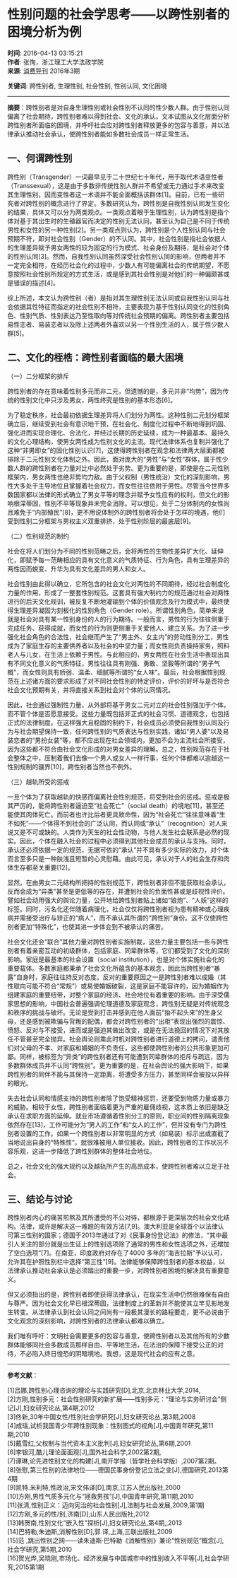 # 性别问题的社会学思考——以跨性别者的困境分析为例

**时间**: 2016-04-13 03:15:21  
**作者**: 张恂，浙江理工大学法政学院  
**来源**: [消费导刊](https://bk/xfdk/) 2016年3期  

**关键词**: 跨性别者, 生理性别, 社会性别, 性别认同, 文化困境 

---

**摘要**：跨性别者是对自身生理性别或社会性别不认同的性少数人群。由于性别认同偏离了社会期待，跨性别者难以得到社会、文化的承认。文本试图从文化层面分析跨性别者所面临的困境，并呼吁社会应对跨性别者释放更多的包容与善意，并以法律承认推动社会承认，使跨性别者能如多数社会成员一样正常生活。

## 一、何谓跨性别

跨性别（Transgender）一词最早见于二十世纪七十年代，用于取代术语变性者（Transsexual），这是由于多数非传统性别人群并不希望或无力通过手术来改变其生理性别，因而变性者这一术语并不能全面概括该群体\[1\]。目前，已有一些研究者对跨性别的概念进行了界定。多数研究认为，跨性别是自我性别认同发生变化的结果，具体又可以分为两类观点。一类观点着眼于生理性别，认为跨性别是指个体对基于其出生时的生殖器官而决定的性别无法认同，甚至认为自己是不同于传统男性和女性的另一种性别\[2\]。另一类观点则认为，跨性别是个人性别认同与社会预期不符，即对社会性别（Gender）的不认同。其中，社会性别是指社会依据人的生理差异赋予男女两性的较为固定的行为模式、社会身份及期待，是社会对个体的性别认同\[3\]。然而，自我性别认同虽然深受社会性别认同的影响，但两者并不一定完全相符，在经历社会化的过程中，少数人有可能偏离社会的传统期望，不愿意按照社会性别所规定的方式生活，或是感到其社会性别是对他们的一种偏颇甚或是错误的描述\[4\]。

综上所述，本文认为跨性别（者）是指对其生理性别无法认同或自我性别认同与社会依据其性特征而指定的社会性别不相符，主要表现为基于性别认同变化的性别角色、性别气质、性别表达乃至性取向等对传统社会预期的偏离。跨性别者主要包括易性恋者、易装恋者以及除上述两者外喜欢以另一个性别生活的人，属于性少数人群\[5\]。

## 二、文化的桎梏：跨性别者面临的最大困境

（一）二分框架的排斥

跨性别者的存在意味着性别多元而非二元，但遗憾的是，多元并非“均势”，因为传统的性别文化中只涉及男女，两性终究是性别的基本形态\[6\]。

为了稳定秩序，社会最初依据生理差异将人们划分为两性。这种性别二元划分框架确立后，继续受到社会有意识地干预，在社会化、制度化过程中不断地得到巩固、强化进而实现合理化、合法化，并经过长期的历史延续，成为一种最基本、最持久的文化心理结构，使男女两性成为性别文化的主流。现代法律体系也复制并强化了这种“非男即女”的固化性别认识\[7\]，这使得跨性别者在观念和法律两大层面都被排除于二元性别文化体制之外。因此，面对庞大的“男性”与“女性”群体，属于性少数人群的跨性别者在力量对比中必然处于劣势。更为重要的是，即使是在二元性别框架内，男女两性也绝非势均力敌。由于父权制（男性统治）文化的深刻影响，男性大多处于主导地位且掌握着社会权力，而女性往往依附于男性。尽管当今世界多数国家都以法律的形式确立了男女平等的理念并赋予女性应有的权利，但文化的影响根深蒂固，性别不平等现象并未完全消除。可以想见，处于二分体制内的女性尚且难免于“内部殖民”\[8\]，更不用说体制外的跨性别者将会处于怎样的境遇，他们受到性别二分框架与男权主义双重排挤，处于性别阶层的最底层\[9\]。

（二）性别规范的制约

社会在将人们划分为不同的性别范畴之后，会将两性的生物性差异扩大化、延伸化，即赋予每一范畴相应的具有文化意义的气质特征、行为角色，具有生理差异的两性因而蜕变、升华为具有文化差异的男人和女人。

社会性别由此得以确立，它所包含的社会文化对两性的不同期待，经过社会制度化力量的作用，形成了一整套性别规范。这套具有强大制约力的规范通过社会对两性进行的后天文化规训，被反复不断地灌输到个体的价值观念及行为模式中，最终使得生理差异凝固为刻板化的性别角色（Gender role）。所谓性别角色，简单来说就是社会对具有某一性别身份的人的行为期待。一般而言，男性的行为往往侧重于完成任务、获得成就，而女性的行为则更侧重于关爱他人、建立关系。为了进一步强化社会角色的合法性，社会继而产生了“男主外、女主内”的劳动性别分工，男性成为了家庭生存的主要供养者以及社会的中坚力量；而女性则负责操持家务，照料老人与儿女，在生活上依赖于男性。与此相应的，男女两性在社会生活中表现出具有不同文化意义的气质特征，男性往往具有刚强、勇敢、坚毅等所谓的“男子气概”，而女性则具有娇弱、温柔、细腻等所谓的“女人味”。最后，社会根据性别规范在上述诸方面的要求形成了对不同社会性别的特定评价，评价的好坏与是否符合社会文化预期有关，并将直接关系到社会对个体的认同情况。

因此，社会通过强制性力量，从外部将基于男女二元对立的社会性别强加于个体，而不管个体是否愿意接受。这些力量既包括非正式的社会习惯、道德观念，也包括正式的法律制度。在这样强大且稳固的制约下，社会成员必须使自我性别认同及行为与社会期望保持一致，任何跨性别的气质表达与性别实践，诸如“男人婆”以及易装恋者的“男扮女装”等，都不应出现在社会领域内，更加不会为主流社会所接受，因为这些都不符合由社会文化形成的对男女差异的理解。总之，性别规范存在于社会整体之中，压制着我们去像一个男人或女人一样行事，任何个体都难以逾越这一性别规制的疆界\[10\]，跨性别者当然也不例外。

（三）越轨所受的惩戒

一旦个体为了获取越轨的快感而偏离社会性别规范，将受到社会的惩戒。惩戒是极其严厉的，能将跨性别者逼迫至“社会死亡”（social death）的境地\[11\]，甚至还能使其肉体死亡。而前者也许比后者更具致命性，因为“社会死亡”往往意味着“生不如死”——个体得不到社会的广泛认同，而认同或“承认”（recognition）对人来说又是不可或缺的。人类作为天生的社会性动物，与他人发生社会联系是必然的现实。因此，个体在融入社会的过程中必须得到其他社会成员的承认与支持。同时，承认还必须依据一定的规范，无据可依的“承认”并不具有多少实际的效力，对个体而言至多只是一种肤浅且短暂的心灵慰藉。由此可见，承认对于人的社会生存和肉体生存都至关重要\[12\]。

显然，在由男女二元结构所把持的性别规范下，跨性别者非但不能获取社会承认，反而会成为“异类”甚至是更低等的存在，并遭到社会的负面性甚或是歧视性评价。譬如社会动用强大的舆论力量，公开地给跨性别者贴上诸如“娘炮”、“人妖”这样的标签。同时，污名化还伴随着病理化，社会仅仅将跨性别者视为患有精神或心理疾病并需接受治疗与矫正的“病人”，而不承认其所谓的“跨性别”身份。这不仅使跨性别者更加“特殊化”，也使其进一步体会到不被承认的痛苦。

社会文化还会“联合”其他力量对跨性别者实施制裁，这些力量主要包括一些与跨性别者有着亲密互动的初级群体，包括家庭、同辈群体等，它们都受到了文化的深刻影响。家庭是最基本的社会设置（social institution），也是对个体实施社会化的重要载体。多数家庭都秉承了社会文化所蕴含的基本观念，因此当跨性别者“暴露”自身时，家庭往往持反对态度。反对的重要原因之一是跨性别者难以成婚（其性取向可能不符合“常规”）或易使婚姻破裂，这是家庭不能容许的，因为婚姻作为组建家庭的重要纽带，对整个家庭的经济、社会地位有着重要的影响。由于深受儒家思想的影响，中国社会普遍强调伦理道德及家庭观念，跨性别无疑是对传统观念和秩序的挑战与破坏。无论是受到打击并感到在他人面前“抬不起头来”的生身父母，还是感到被欺骗与背叛的配偶，都会对跨性别者的“出柜”表现出强烈的震惊、愤怒、反对与不接受，进而或是强迫其做出改变，或是在无法挽回的情况下对其放任不管甚至完全抛弃。社会舆论则乘此时机对跨性别者进行道德上的拷问，谴责他们对父母的不孝、对家庭和婚姻的不负责任，这些都使跨性别者的公共形象更加可鄙。同样，被标签为“异类”的跨性别者还有可能遭到同辈群体的拒斥与疏远，因为多数群体成员并不认同“跨性别”。更为重要的是，在社会舆论的强大影响下，如果跨性别者的同伴不能与其保持一定距离，将遭受多方压力，甚至同样会被投以异样的眼光。

失去社会认同和情感支持的跨性别者除了饱受精神惩罚，还要受到物质力量或暴力的威胁。相较于女性，跨性别者面临着更为严重的雇佣歧视，这本质上依旧是缺乏承认在求职方面的延伸。就业市场遵循着性别分工的原则，职业间的性别隔离现象依然存在\[13\]，工作可能分为“男人的工作”和“女人的工作”，但并没有专门为跨性别者设置的工作。如果一个跨性别者以非常明显的方式（如易装）标示出或直截了当地说出自身的“特殊性”，就很难被用人单位接收。因此，跨性别者的工作状况不容乐观，这进一步降低了跨性别群体的整体社会地位。

总之，社会文化的强大规约以及越轨所产生的高昂成本，使跨性别者难以立足于社会。

## 三、结论与讨论

跨性别者内心的痛苦煎熬及其所遭受的不公对待，都根源于更深层次的社会文化结构。法律，或许是解决这一难题的有效方法\[7,9\]。澳大利亚是全球首个以法律认可第三性别的国家；德国于2013年通过了对《民事身份登记法》的修法，“其中最引人关注的部分就是出生证上的性别选项除了通常的男性和女性选项之外，还增加了空白选项”\[7\]。在南亚，印度政府对存在了4000 多年的“海吉拉斯”予以认可，允许其在护照性别栏中选择“第三性”\[9\]。法律能够保障跨性别者的基本权益，以法律承认推动社会承认是必须踏出的重要一步，对跨性别者困境的解决具有重要意义。

但又必须指出的是，跨性别者即使获得法律承认，在现实生活中仍然很难保有自由与尊严。因为社会文化早已根深蒂固，法律制度上的革新并不能使其立竿见影地发生转变。从法律承认到社会认同之间尚有一段极其漫长的路程要走，更不必说由于文化观念的深刻影响，对跨性别者的法律承认都难以确立。

我们唯有呼吁：文明社会需要更多的包容与善意，使跨性别者以及其他所有的少数群体能够同社会多数成员那样自由、平等地生活，在法治的保障下接受公正的对待，不必陷入终日惶恐的阴暗境地。我想，这是现代社会的应有之意。

---

**参考文献**：

\[1\]吕娜,跨性别心理咨询的理论与实践研究\[D\],北京,北京林业大学,2014,  
\[2\]方刚,性别多元：社会性别研究的新扩展——性别多元：“理论与实务研讨会”侧记\[J\],妇女研究论丛,第4期,2012  
\[3\]佟新,30年中国女性/性别社会学研究\[J\],妇女研究论丛,第3期,2008  
\[4\]成瑶,试析我国青少年跨性别现象：性别图式的视角\[J\],中国青年研究,第11期,2010  
\[5\]戴雪红,父权制与当代资本主义批判\[J\],妇女研究论丛,第6期,2001  
\[6\]李银河,酷儿理论面面观\[J\],国外社会科学,2002第2期,  
\[7\]谭琳,论先进性别文化的构建\[J\],南开学报（哲学社会科学版）,2007第2期。  
\[8\]张慰,第三性别的法律地位——德国民事身份登记立法之变\[J\],德国研究,2013第4期  
\[9\]凯特.米利特,性政治,宋文伟译\[D\],南京,江苏人民出版社,2000  
\[10\]方刚,男性气质多元化与“拯救男孩”\[J\],中国青年研究,第11期,2010  
\[11\]张清,性别正义：迈向宪治的社会性别\[J\],法制与社会发展,2009,第1期  
\[12\]方刚,多元的性/别,济南\[D\],山东人民出版社,2012  
\[13\]韩贺南,性别文化“嵌入性”探析\[J\],妇女研究论丛,第4期,,2013  
\[14\]巴特勒,朱迪斯,消解性别\[D\],郭 译,上海,三联出版社,2009  
\[15\]范 ,跳出性别之网——读朱迪斯·巴特勒《消解性别》兼论“性别规范”概念\[J\],社会学研究,第5期,2010  
\[16\]贺光烨,吴晓刚,市场化、经济发展与中国城市中的性别收入不平等\[J\],社会学研究,2015第1期  